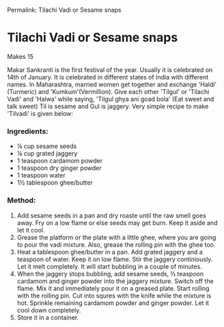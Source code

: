 Permalink: Tilachi Vadi or Sesame snaps

# Tilachi Vadi or Sesame snaps
Makes 15

Makar Sankranti is the first festival of the year. Usually it is celebrated on 14th of January. It is celebrated in different states of India with different names. In Maharashtra, married women get together and exchange 'Haldi' (Turmeric) and 'Kumkum'(Vermillion). Give each other 'Tilgul' or 'Tilachi Vadi' and 'Halwa' while saying, 'Tilgul ghya ani goad bola' (Eat sweet and talk sweet)  Til is sesame and Gul is jaggery. Very simple recipe to make 'Tilvadi' is given below:

### Ingredients:
* ¼ cup sesame seeds
* ¼ cup grated jaggery
* 1 teaspoon cardamom powder
* 1 teaspoon dry ginger powder
* 1 teaspoon water
* 1½ tablespoon ghee/butter

### Method:
1. Add sesame seeds in a pan and dry roaste until the raw smell goes away. Fry on a low flame or else seeds may get burn. Keep it aside and let it cool.
2. Grease the platform or the plate with a little ghee, where you are going to pour the vadi mixture. Also, grease the rolling pin with the ghee too. 
3. Heat a tablespoon ghee/butter in a pan. Add grated jaggery and a teaspoon of water. Keep it on low flame. Stir the jaggery continiously. Let it melt completely. It will start bubbling in a couple of minutes. 
4. When the jaggery stops bubbling, add sesame seeds, ½ teaspoon cardamom and ginger powder into the jaggery mixture. Switch off the flame. Mix it and immediately pour it on a greased plate. Start rolling with the rolling pin. Cut into squres with the knife while the mixture is hot. Sprinkle remaining cardamom powder and ginger powder. Let it cool down completely. 
5. Store it in a container. 